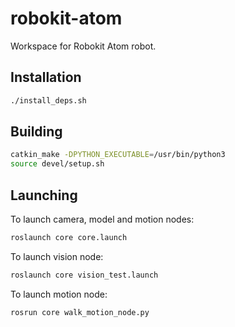 # robokit-atom
Workspace for Robokit Atom robot. 

## Installation
 
 ```bash
 ./install_deps.sh
 ```

## Building

```bash 
catkin_make -DPYTHON_EXECUTABLE=/usr/bin/python3
source devel/setup.sh
```

## Launching

To launch camera, model and motion nodes: 

```bash
roslaunch core core.launch
```

To launch vision node:

```bash
roslaunch core vision_test.launch
```

To launch motion node:

```bash
rosrun core walk_motion_node.py
```
